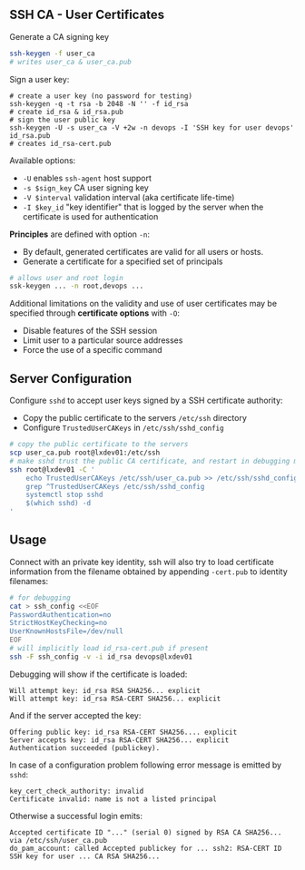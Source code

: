 ## SSH CA - User Certificates

Generate a CA signing key

```bash
ssh-keygen -f user_ca
# writes user_ca & user_ca.pub
```

Sign a user key:

```
# create a user key (no password for testing)
ssh-keygen -q -t rsa -b 2048 -N '' -f id_rsa
# create id_rsa & id_rsa.pub
# sign the user public key
ssh-keygen -U -s user_ca -V +2w -n devops -I 'SSH key for user devops' id_rsa.pub
# creates id_rsa-cert.pub
```

Available options:

* `-U` enables `ssh-agent` host support
* `-s $sign_key` CA user signing key 
* `-V $interval` validation interval (aka certificate life-time)
* `-I $key_id` "key identifier" that is logged by the server when the
  certificate is used for authentication

**Principles** are defined with option `-n`:

* By default, generated certificates are valid for all users or hosts.
* Generate a certificate for a specified set of principals

```bash
# allows user and root login
ssk-keygen ... -n root,devops ...
```

Additional limitations on the validity and use of user certificates may be
specified through **certificate options** with `-O`:

* Disable features of the SSH session
* Limit user to a particular source addresses
* Force the use of a specific command

## Server Configuration

Configure `sshd` to accept user keys signed by a SSH certificate authority:

* Copy the public certificate to the servers `/etc/ssh` directory
* Configure `TrustedUserCAKeys` in `/etc/ssh/sshd_config`

```bash
# copy the public certificate to the servers
scp user_ca.pub root@lxdev01:/etc/ssh
# make sshd trust the public CA certificate, and restart in debugging mode
ssh root@lxdev01 -C '
    echo TrustedUserCAKeys /etc/ssh/user_ca.pub >> /etc/ssh/sshd_config
    grep ^TrustedUserCAKeys /etc/ssh/sshd_config
    systemctl stop sshd
    $(which sshd) -d
'
```

## Usage

Connect with an private key identity, ssh will also try to load certificate
information from the filename obtained by appending `-cert.pub` to identity
filenames:

```bash
# for debugging
cat > ssh_config <<EOF
PasswordAuthentication=no
StrictHostKeyChecking=no
UserKnownHostsFile=/dev/null
EOF
# will implicitly load id_rsa-cert.pub if present
ssh -F ssh_config -v -i id_rsa devops@lxdev01
```

Debugging will show if the certificate is loaded:

```
Will attempt key: id_rsa RSA SHA256... explicit                    
Will attempt key: id_rsa RSA-CERT SHA256... explicit
```

And if the server accepted the key:

```
Offering public key: id_rsa RSA-CERT SHA256.... explicit
Server accepts key: id_rsa RSA-CERT SHA256... explicit
Authentication succeeded (publickey).
```

In case of a configuration problem following error message is emitted by `sshd`:

```
key_cert_check_authority: invalid
Certificate invalid: name is not a listed principal
```

Otherwise a successful login emits:

```
Accepted certificate ID "..." (serial 0) signed by RSA CA SHA256... via /etc/ssh/user_ca.pub
do_pam_account: called Accepted publickey for ... ssh2: RSA-CERT ID SSH key for user ... CA RSA SHA256...
```

